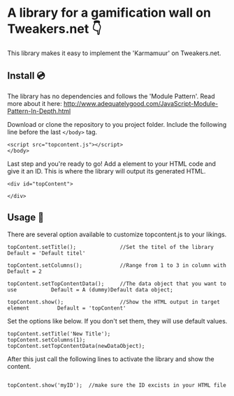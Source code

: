 # A library for a gamification wall on Tweakers.net :point_down:
This library makes it easy to implement the 'Karmamuur' on Tweakers.net. 

## Install :cd:

The library has no dependencies and follows the 'Module Pattern'. Read more about it here: http://www.adequatelygood.com/JavaScript-Module-Pattern-In-Depth.html 

Download or clone the repository to you project folder. Include the following line before the last `</body>` tag. 

```
<script src="topcontent.js"></script>
</body>
```

Last step and you're ready to go! Add a element to your HTML code and give it an ID. This is where the library will output its generated HTML.  

```
<div id="topContent">
        
</div>
```
    
## Usage :game_die:

There are several option available to customize topcontent.js to your likings.  

```
topContent.setTitle();              //Set the titel of the library                   Default = 'Default titel'
    
topContent.setColumns();            //Range from 1 to 3 in column with               Default = 2
  
topContent.setTopContentData();     //The data object that you want to use           Default = A (dummy)Default data object;

topContent.show();                  //Show the HTML output in target element         Default = 'topContent'

```

Set the options like below. If you don't set them, they will use default values.  
```
topContent.setTitle('New Title'); 
topContent.setColumns(1); 
topContent.setTopContentData(newDataObject); 
```
After this just call the following lines to activate the library and show the content.
```

topContent.show('myID');  //make sure the ID excists in your HTML file 

```
